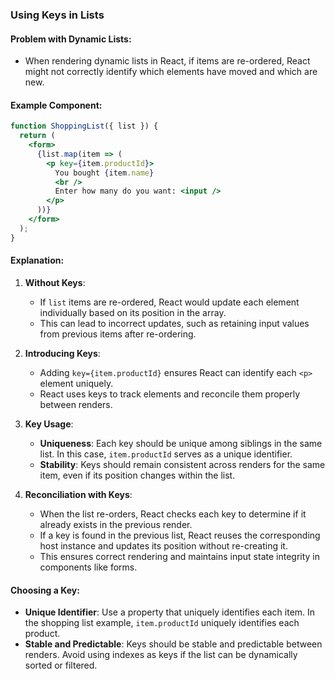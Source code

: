 ### Using Keys in Lists

#### Problem with Dynamic Lists:
- When rendering dynamic lists in React, if items are re-ordered, React might not correctly identify which elements have moved and which are new.

#### Example Component:
```jsx
function ShoppingList({ list }) {
  return (
    <form>
      {list.map(item => (
        <p key={item.productId}>
          You bought {item.name}
          <br />
          Enter how many do you want: <input />
        </p>
      ))}
    </form>
  );
}
```

#### Explanation:

1. **Without Keys**:
   - If `list` items are re-ordered, React would update each element individually based on its position in the array.
   - This can lead to incorrect updates, such as retaining input values from previous items after re-ordering.

2. **Introducing Keys**:
   - Adding `key={item.productId}` ensures React can identify each `<p>` element uniquely.
   - React uses keys to track elements and reconcile them properly between renders.

3. **Key Usage**:
   - **Uniqueness**: Each key should be unique among siblings in the same list. In this case, `item.productId` serves as a unique identifier.
   - **Stability**: Keys should remain consistent across renders for the same item, even if its position changes within the list.

4. **Reconciliation with Keys**:
   - When the list re-orders, React checks each key to determine if it already exists in the previous render.
   - If a key is found in the previous list, React reuses the corresponding host instance and updates its position without re-creating it.
   - This ensures correct rendering and maintains input state integrity in components like forms.

#### Choosing a Key:
- **Unique Identifier**: Use a property that uniquely identifies each item. In the shopping list example, `item.productId` uniquely identifies each product.
- **Stable and Predictable**: Keys should be stable and predictable between renders. Avoid using indexes as keys if the list can be dynamically sorted or filtered.
